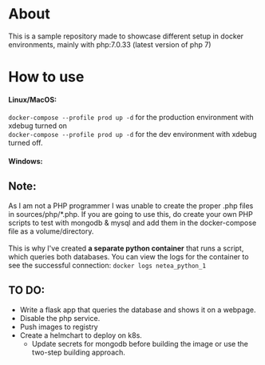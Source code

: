 # About

This is a sample repository made to showcase different setup in docker environments, mainly with php:7.0.33 (latest version of php 7)

# How to use 

#### Linux/MacOS: 

`docker-compose --profile prod up -d` for the production environment with xdebug turned on <br>
`docker-compose --profile prod up -d` for the dev environment with xdebug turned off. <br>
#### Windows:

## Note:
As I am not a PHP programmer I was unable to create the proper .php files in sources/php/*.php. If you are going to use this, do create your own PHP scripts to test with mongodb & mysql and add them in the docker-compose file as a volume/directory.  <br><br>
This is why I've created **a separate python container** that runs a script, which queries both databases. You can view the logs for the container to see the successful connection:
`docker logs netea_python_1`


## TO DO:

- Write a flask app that queries the database and shows it on a webpage.
- Disable the php service. 
- Push images to registry
- Create a helmchart to deploy on k8s. 
  - Update secrets for mongodb before building the image or use the two-step building approach. 
